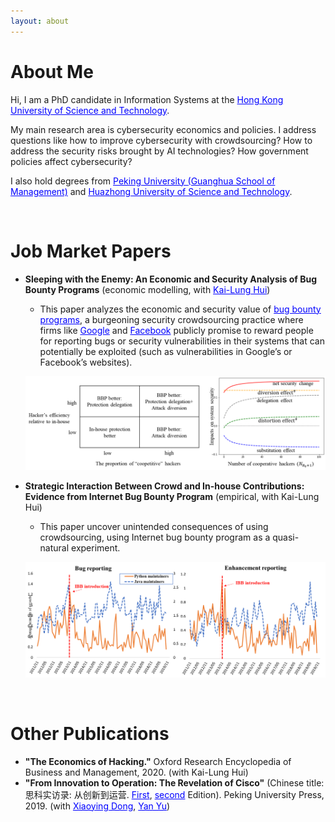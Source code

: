 ```yaml
---
layout: about 
---
```


# About Me
Hi, I am a PhD candidate in Information Systems at the <a href="https://www.ust.hk/" target="_blank" style="color:blue">Hong Kong University of Science and Technology</a>. 

My main research area is cybersecurity economics and policies. I address questions like how to improve cybersecurity with crowdsourcing? How to address the security risks brought by AI technologies? How government policies affect cybersecurity? 

I also hold degrees from <a href="https://www.gsm.pku.edu.cn/" target="_blank" style="color:blue">Peking University (Guanghua School of Management)</a> and <a href="https://www.hust.edu.cn/" style="color:blue">Huazhong University of Science and Technology</a>.

<br/>

# Job Market Papers
* <b>Sleeping with the Enemy: An Economic and Security Analysis of Bug Bounty Programs</b> (economic modelling, with <a href="http://klhui.people.ust.hk/" target="_blank" style="color:blue">Kai-Lung Hui</a>)
  * This paper analyzes the economic and security value of <a href="https://en.wikipedia.org/wiki/Bug_bounty_program" target="_blank" style="color:blue">bug bounty programs</a>, a burgeoning security crowdsourcing practice where firms like <a href="https://bughunters.google.com/about/rules/6625378258649088/google-and-alphabet-vulnerability-reward-program-vrp-rules" target="_blank" style="color:blue">Google</a> and <a href="https://www.facebook.com/whitehat" target="_blank" style="color:blue">Facebook</a> publicly promise to reward people for reporting bugs or security vulnerabilities in their systems that can potentially be exploited (such as vulnerabilities in Google’s or Facebook’s websites).


  ![screenshot from bbp](https://github.com/jerrylikerice/ap.github.io/blob/master/paper1.png?raw=true "The impact of bug bounty program on economic payoff and security")
* <b>Strategic Interaction Between Crowd and In-house Contributions: Evidence from Internet Bug Bounty Program</b> (empirical, with Kai-Lung Hui)
  * This paper uncover unintended consequences of using crowdsourcing, using Internet bug bounty program as a quasi-natural experiment.

  ![screenshot from bbp2](https://github.com/jerrylikerice/ap.github.io/blob/master/paper2.png?raw=true "The impact of IBB on Python maintainers' contributions")

<br/>

# Other Publications
* <b>"The Economics of Hacking."</b> Oxford Research Encyclopedia of Business and Management, 2020. (with Kai-Lung Hui)
* <b>"From Innovation to Operation: The Revelation of Cisco"</b> (Chinese title: 思科实访录: 从创新到运营. <a href="https://www.gsm.pku.edu.cn/cnold/info/1195/15815.htm" target="_blank" style="color:blue">First</a>, <a href="https://www.pup.cn/bookDetail?name=%25E6%2580%259D%25E7%25A7%2591%25E5%25AE%259E%25E8%25AE%25BF%25E5%25BD%2595%25EF%25BC%259A%25E4%25BB%258E%25E5%2588%259B%25E6%2596%25B0%25E5%2588%25B0%25E8%25BF%2590%25E8%2590%25A5&id=be2b49df185f11e9805800163e0a6607&0.91" target="_blank" style="color:blue">second</a> Edition). Peking University Press, 2019. (with <a href="http://scholar.pku.edu.cn/xydong/home" target="_blank" style="color:blue">Xiaoying Dong</a>, <a href="http://info.ruc.edu.cn/jsky/szdw/ajxjgcx/jjxxglx1/fjs_a/38fe2138cfe949ce94dd5cbeefd79551.htm" target="_blank" style="color:blue">Yan Yu</a>)
